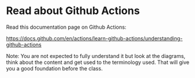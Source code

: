 # Read about Github Actions

Read this documentation page on Github Actions: 

https://docs.github.com/en/actions/learn-github-actions/understanding-github-actions

Note: You are not expected to fully understand it but look at the diagrams, think about the content and get used to the terminology used. That will give you a good foundation before the class. 
